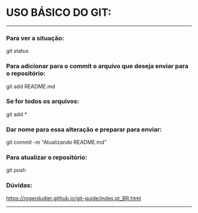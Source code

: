 # USO BÁSICO DO GIT:
-----
### Para ver a situação:
git status

### Para adicionar para o commit o arquivo que deseja enviar para o repositório:
git add README.md

### Se for todos os arquivos:
git add *

### Dar nome para essa alteração e preparar para enviar:
git commit -m "Atualizando README.md"

### Para atualizar o repositório:
git push

### Dúvidas:
https://rogerdudler.github.io/git-guide/index.pt_BR.html

-----